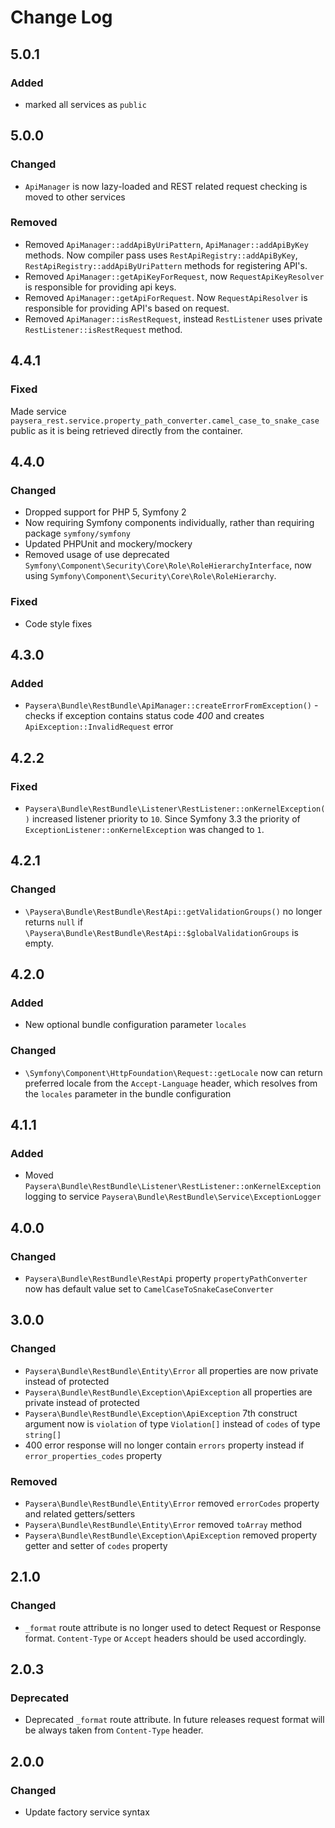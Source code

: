 # Change Log

## 5.0.1
### Added
- marked all services as `public`

## 5.0.0
### Changed
- `ApiManager` is now lazy-loaded and REST related request checking is moved to other services
### Removed
- Removed `ApiManager::addApiByUriPattern`, `ApiManager::addApiByKey` methods. Now compiler pass uses `RestApiRegistry::addApiByKey`,
`RestApiRegistry::addApiByUriPattern` methods for registering API's.
- Removed `ApiManager::getApiKeyForRequest`, now `RequestApiKeyResolver` is responsible for providing api keys.
- Removed `ApiManager::getApiForRequest`. Now `RequestApiResolver` is responsible for providing API's based on request.
- Removed `ApiManager::isRestRequest`, instead `RestListener` uses private `RestListener::isRestRequest` method.

## 4.4.1
### Fixed
Made service `paysera_rest.service.property_path_converter.camel_case_to_snake_case` public as it is being retrieved directly from the container.

## 4.4.0

### Changed
- Dropped support for PHP 5, Symfony 2
- Now requiring Symfony components individually, rather than requiring package `symfony/symfony`
- Updated PHPUnit and mockery/mockery
- Removed usage of use deprecated `Symfony\Component\Security\Core\Role\RoleHierarchyInterface`, now using `Symfony\Component\Security\Core\Role\RoleHierarchy`. 

### Fixed
- Code style fixes

## 4.3.0
### Added
- `Paysera\Bundle\RestBundle\ApiManager::createErrorFromException()` - checks if exception contains status code *400* and creates `ApiException::InvalidRequest` error

## 4.2.2
### Fixed
- `Paysera\Bundle\RestBundle\Listener\RestListener::onKernelException()` increased listener priority to `10`. Since Symfony 3.3 the priority of `ExceptionListener::onKernelException` was changed to `1`.

## 4.2.1
### Changed
- `\Paysera\Bundle\RestBundle\RestApi::getValidationGroups()` no longer returns `null` if `\Paysera\Bundle\RestBundle\RestApi::$globalValidationGroups` is empty.

## 4.2.0
### Added
- New optional bundle configuration parameter `locales`

### Changed
- `\Symfony\Component\HttpFoundation\Request::getLocale` now can return preferred locale from the `Accept-Language` header, which resolves from the `locales` parameter in the bundle configuration

## 4.1.1
### Added
- Moved `Paysera\Bundle\RestBundle\Listener\RestListener::onKernelException` logging to service `Paysera\Bundle\RestBundle\Service\ExceptionLogger`

## 4.0.0
###  Changed
- `Paysera\Bundle\RestBundle\RestApi` property `propertyPathConverter` now has default value set to `CamelCaseToSnakeCaseConverter`

## 3.0.0
### Changed 
- `Paysera\Bundle\RestBundle\Entity\Error` all properties are now private instead of protected
- `Paysera\Bundle\RestBundle\Exception\ApiException` all properties are private instead of protected
- `Paysera\Bundle\RestBundle\Exception\ApiException` 7th construct argument now is `violation` of type `Violation[]` instead of `codes` of type `string[]`
- 400 error response will no longer contain `errors` property instead if `error_properties_codes` property
### Removed
- `Paysera\Bundle\RestBundle\Entity\Error` removed `errorCodes` property and related getters/setters
- `Paysera\Bundle\RestBundle\Entity\Error` removed `toArray` method
- `Paysera\Bundle\RestBundle\Exception\ApiException` removed property getter and setter of `codes` property

## 2.1.0
### Changed
- `_format` route attribute is no longer used to detect Request or Response format. 
`Content-Type` or `Accept` headers should be used accordingly. 

## 2.0.3
### Deprecated
- Deprecated `_format` route attribute. In future releases request format will be always taken from `Content-Type` header.

## 2.0.0
### Changed
- Update factory service syntax

